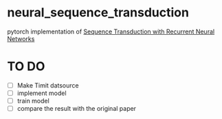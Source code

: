 # neural_sequence_transduction
pytorch implementation of [Sequence Transduction with Recurrent Neural Networks](https://arxiv.org/abs/1211.3711)

# TO DO

- [ ] Make Timit datsource
- [ ] implement model
- [ ] train model
- [ ] compare the result with the original paper
